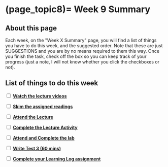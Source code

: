 (page_topic8)=
Week 9 Summary
=======================

## About this page

Each week, on the "Week X Summary" page, you will find a list of things you have to do this week, and the suggested order. 
Note that these are just SUGGESTIONS and you are by no means required to them this way. 
Once you finish the task, check off the box so you can keep track of your progress (just a note, I will not know whether you click the checkboxes or not).

## List of things to do this week

<label><input type="checkbox" id="week08_task1" class="box"> [**Watch the lecture videos**](./videos.md)</input></label>

<label><input type="checkbox" id="week08_task2" class="box"> [**Skim the assigned readings**](./readings.md)</input></label>

<label><input type="checkbox" id="week08_task3" class="box"> [**Attend the Lecture**](./lecture.ipynb) </input></label>

<label><input type="checkbox" id="week08_task4" class="box"> [**Complete the Lecture Activity**](../activities) </input></label>

<label><input type="checkbox" id="week08_task5" class="box"> [**Attend and Complete the lab**](./lab.md) </input></label>

<label><input type="checkbox" id="week08_task6" class="box"> [**Write Test 3 (60 mins)**](./test.md) </input></label>

<label><input type="checkbox" id="week08_task7" class="box"> [**Complete your Learning Log assignment**](./learninglog) </input></label>